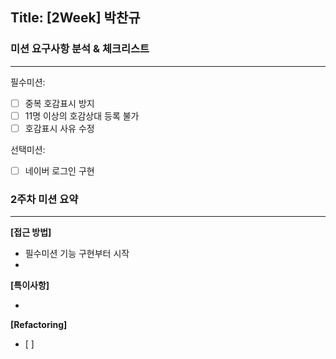 ## Title: [2Week] 박찬규

### 미션 요구사항 분석 & 체크리스트

---
필수미션:  
- [ ] 중복 호감표시 방지
- [ ] 11명 이상의 호감상대 등록 불가
- [ ] 호감표시 사유 수정
  
선택미션:  
- [ ] 네이버 로그인 구현

### 2주차 미션 요약

---

**[접근 방법]**

- 필수미션 기능 구현부터 시작
- 

**[특이사항]**


-

**[Refactoring]**
- [ ] 